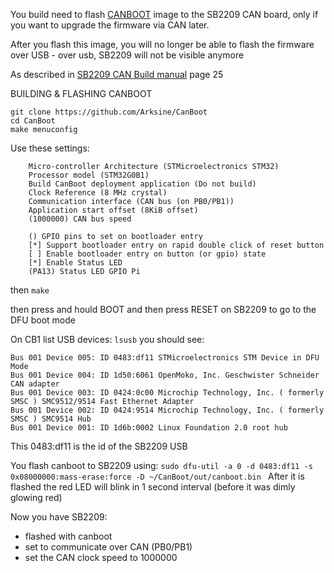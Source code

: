 You build need to flash [CANBOOT](https://github.com/Arksine/CanBoot) image to the SB2209 CAN board, only if you want to upgrade the firmware via CAN later.

After you flash this image, you will no longer be able to flash the firmware over USB - over usb, SB2209 will not be visible anymore

As described in [SB2209 CAN Build manual](<https://github.com/bigtreetech/EBB/blob/master/EBB%20SB2209%20CAN%20(RP2040)/Build%20Guide/EBB%20SB2209%20CAN%20V1.0%EF%BC%88RP2040%EF%BC%89BUILD%20GUIDE.pdf>) page 25

BUILDING & FLASHING CANBOOT

```cd ~
git clone https://github.com/Arksine/CanBoot
cd CanBoot
make menuconfig
```

Use these settings:

```
    Micro-controller Architecture (STMicroelectronics STM32)
    Processor model (STM32G0B1)
    Build CanBoot deployment application (Do not build)
    Clock Reference (8 MHz crystal)
    Communication interface (CAN bus (on PB0/PB1))
    Application start offset (8KiB offset)
    (1000000) CAN bus speed

    () GPIO pins to set on bootloader entry
    [*] Support bootloader entry on rapid double click of reset button
    [ ] Enable bootloader entry on button (or gpio) state
    [*] Enable Status LED
    (PA13) Status LED GPIO Pi

```

then
`make`

then
press and hould BOOT and then press RESET on SB2209 to go to the DFU boot mode

On CB1 list USB devices:
`lsusb`
you should see:

```
Bus 001 Device 005: ID 0483:df11 STMicroelectronics STM Device in DFU Mode
Bus 001 Device 004: ID 1d50:6061 OpenMoko, Inc. Geschwister Schneider CAN adapter
Bus 001 Device 003: ID 0424:0c00 Microchip Technology, Inc. ( formerly SMSC ) SMC9512/9514 Fast Ethernet Adapter
Bus 001 Device 002: ID 0424:9514 Microchip Technology, Inc. ( formerly SMSC ) SMC9514 Hub
Bus 001 Device 001: ID 1d6b:0002 Linux Foundation 2.0 root hub
```

This 0483:df11 is the id of the SB2209 USB

You flash canboot to SB2209 using:
`sudo dfu-util -a 0 -d 0483:df11 -s 0x08000000:mass-erase:force -D ~/CanBoot/out/canboot.bin
`
After it is flashed the red LED will blink in 1 second interval (before it was dimly glowing red)

Now you have SB2209:

- flashed with canboot
- set to communicate over CAN (PB0/PB1)
- set the CAN clock speed to 1000000
